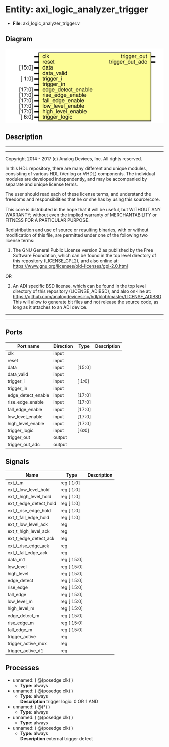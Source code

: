 # Entity: axi_logic_analyzer_trigger

- **File**: axi_logic_analyzer_trigger.v
## Diagram

![Diagram](axi_logic_analyzer_trigger.svg "Diagram")
## Description

 ***************************************************************************
 ***************************************************************************
 Copyright 2014 - 2017 (c) Analog Devices, Inc. All rights reserved.

 In this HDL repository, there are many different and unique modules, consisting
 of various HDL (Verilog or VHDL) components. The individual modules are
 developed independently, and may be accompanied by separate and unique license
 terms.

 The user should read each of these license terms, and understand the
 freedoms and responsibilities that he or she has by using this source/core.

 This core is distributed in the hope that it will be useful, but WITHOUT ANY
 WARRANTY; without even the implied warranty of MERCHANTABILITY or FITNESS FOR
 A PARTICULAR PURPOSE.

 Redistribution and use of source or resulting binaries, with or without modification
 of this file, are permitted under one of the following two license terms:

   1. The GNU General Public License version 2 as published by the
      Free Software Foundation, which can be found in the top level directory
      of this repository (LICENSE_GPL2), and also online at:
      <https://www.gnu.org/licenses/old-licenses/gpl-2.0.html>

 OR

   2. An ADI specific BSD license, which can be found in the top level directory
      of this repository (LICENSE_ADIBSD), and also on-line at:
      https://github.com/analogdevicesinc/hdl/blob/master/LICENSE_ADIBSD
      This will allow to generate bit files and not release the source code,
      as long as it attaches to an ADI device.

 ***************************************************************************
 ***************************************************************************

## Ports

| Port name          | Direction | Type   | Description |
| ------------------ | --------- | ------ | ----------- |
| clk                | input     |        |             |
| reset              | input     |        |             |
| data               | input     | [15:0] |             |
| data_valid         | input     |        |             |
| trigger_i          | input     | [ 1:0] |             |
| trigger_in         | input     |        |             |
| edge_detect_enable | input     | [17:0] |             |
| rise_edge_enable   | input     | [17:0] |             |
| fall_edge_enable   | input     | [17:0] |             |
| low_level_enable   | input     | [17:0] |             |
| high_level_enable  | input     | [17:0] |             |
| trigger_logic      | input     | [ 6:0] |             |
| trigger_out        | output    |        |             |
| trigger_out_adc    | output    |        |             |
## Signals

| Name                   | Type            | Description |
| ---------------------- | --------------- | ----------- |
| ext_t_m                | reg     [  1:0] |             |
| ext_t_low_level_hold   | reg     [  1:0] |             |
| ext_t_high_level_hold  | reg     [  1:0] |             |
| ext_t_edge_detect_hold | reg     [  1:0] |             |
| ext_t_rise_edge_hold   | reg     [  1:0] |             |
| ext_t_fall_edge_hold   | reg     [  1:0] |             |
| ext_t_low_level_ack    | reg             |             |
| ext_t_high_level_ack   | reg             |             |
| ext_t_edge_detect_ack  | reg             |             |
| ext_t_rise_edge_ack    | reg             |             |
| ext_t_fall_edge_ack    | reg             |             |
| data_m1                | reg     [ 15:0] |             |
| low_level              | reg     [ 15:0] |             |
| high_level             | reg     [ 15:0] |             |
| edge_detect            | reg     [ 15:0] |             |
| rise_edge              | reg     [ 15:0] |             |
| fall_edge              | reg     [ 15:0] |             |
| low_level_m            | reg     [ 15:0] |             |
| high_level_m           | reg     [ 15:0] |             |
| edge_detect_m          | reg     [ 15:0] |             |
| rise_edge_m            | reg     [ 15:0] |             |
| fall_edge_m            | reg     [ 15:0] |             |
| trigger_active         | reg             |             |
| trigger_active_mux     | reg             |             |
| trigger_active_d1      | reg             |             |
## Processes
- unnamed: ( @(posedge clk) )
  - **Type:** always
- unnamed: ( @(posedge clk) )
  - **Type:** always
</br>**Description**
 trigger logic:  0 OR  1 AND 
- unnamed: ( @(*) )
  - **Type:** always
- unnamed: ( @(posedge clk) )
  - **Type:** always
- unnamed: ( @(posedge clk) )
  - **Type:** always
</br>**Description**
 external trigger detect 
